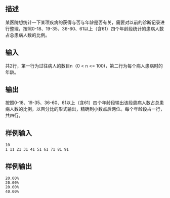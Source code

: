 ## 描述


某医院想统计一下某项疾病的获得与否与年龄是否有关，需要对以前的诊断记录进行整理，按照0-18、19-35、36-60、61以上（含61）四个年龄段统计的患病人数占总患病人数的比例。

## 输入


共2行，第一行为过往病人的数目n（0 < n <= 100)，第二行为每个病人患病时的年龄。

## 输出


按照0-18、19-35、36-60、61以上（含61）四个年龄段输出该段患病人数占总患病人数的比例，以百分比的形式输出，精确到小数点后两位。每个年龄段占一行，共四行。

## 样例输入


```
10
1 11 21 31 41 51 61 71 81 91
```


## 样例输出


```
20.00%
20.00%
20.00%
40.00%
```


